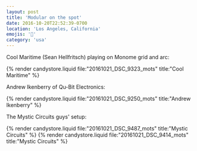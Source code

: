 ```yaml
---
layout: post
title: 'Modular on the spot'
date: 2016-10-20T22:52:39-0700
location: 'Los Angeles, California'
emojis: '🎹'
category: 'usa'
---
```


Cool Maritime (Sean Hellfritsch) playing on Monome grid and arc:

{% render candystore.liquid file:"20161021_DSC_9323_mots" title:"Cool Maritime" %}

Andrew Ikenberry of Qu-Bit Electronics:

{% render candystore.liquid file:"20161021_DSC_9250_mots" title:"Andrew Ikenberry" %}

The Mystic Circuits guys' setup:

{% render candystore.liquid file:"20161021_DSC_9487_mots" title:"Mystic Circuits" %}
{% render candystore.liquid file:"20161021_DSC_9414_mots" title:"Mystic Circuits" %}
